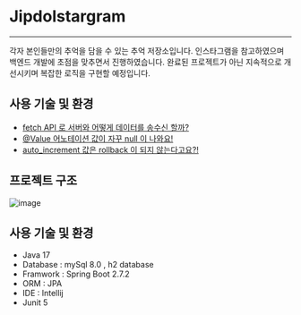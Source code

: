 # Jipdolstargram
---
각자 본인들만의 추억을 담을 수 있는 추억 저장소입니다.
인스타그램을 참고하였으며 백엔드 개발에 초점을 맞추면서 진행하였습니다.
완료된 프로젝트가 아닌 지속적으로 개선시키며 복잡한 로직을 구현할 예정입니다.

사용 기술 및 환경
---
- [fetch API 로 서버와 어떻게 데이터를 송수신 할까?](https://boomrabbit.tistory.com/245)
- [@Value 어노테이션 값이 자꾸 null 이 나와요!](https://boomrabbit.tistory.com/247)
- [auto_increment 값은 rollback 이 되지 않는다고요?!](https://boomrabbit.tistory.com/246)

프로젝트 구조
---
![image](https://user-images.githubusercontent.com/55746374/233839181-33f83291-8963-47e0-962d-65ed36a7d804.png)

사용 기술 및 환경
---
- Java 17
- Database : mySql 8.0 , h2 database
- Framwork : Spring Boot 2.7.2
- ORM : JPA
- IDE : Intellij
- Junit 5
